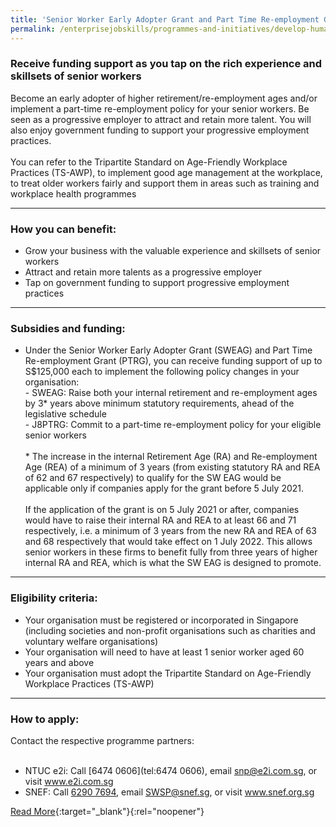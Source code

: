```yaml
---
title: 'Senior Worker Early Adopter Grant and Part Time Re-employment Grant'
permalink: /enterprisejobskills/programmes-and-initiatives/develop-human-capital/senior-worker-early-adopter-grant-and-part-time-re-employment-grant/
---
```


### Receive funding support as you tap on the rich experience and skillsets of senior workers

Become an early adopter of higher retirement/re-employment ages and/or implement a part-time re-employment policy for your senior workers. Be seen as a progressive employer to attract and retain more talent. You will also enjoy government funding to support your progressive employment practices.<br><br>You can refer to the Tripartite Standard on Age-Friendly Workplace Practices (TS-AWP), to implement good age management at the workplace, to treat older workers fairly and support them in areas such as training and workplace health programmes

---

### How you can benefit:

<ul><li> Grow your business with the valuable experience and skillsets of senior workers</li><li>Attract and retain more talents as a progressive employer</li><li>Tap on government funding to support progressive employment practices</li></ul>

---

### Subsidies and funding:

<ul><li> Under the Senior Worker Early Adopter Grant (SWEAG) and Part Time Re-employment Grant (PTRG), you can receive funding support of up to S$125,000 each to implement the following policy changes in your organisation:<br>         - SWEAG: Raise both your internal retirement and re-employment ages by 3* years above minimum statutory requirements, ahead of the legislative schedule<br>         - J8PTRG: Commit to a part-time re-employment policy for your eligible senior workers<br><br>* The increase in the internal Retirement Age (RA) and Re-employment Age (REA) of a minimum of 3 years (from existing statutory RA and REA of 62 and 67 respectively) to qualify for the SW EAG would be applicable only if companies apply for the grant before 5 July 2021.<br><br>If the application of the grant is on 5 July 2021 or after, companies would have to raise their internal RA and REA to at least 66 and 71 respectively, i.e. a minimum of 3 years from the new RA and REA of 63 and 68 respectively that would take effect on 1 July 2022. This allows senior workers in these firms to benefit fully from three years of higher internal RA and REA, which is what the SW EAG is designed to promote.</li></ul>

---

### Eligibility criteria:

<ul><li>  Your organisation must be registered or incorporated in Singapore (including societies and non-profit organisations such as charities and voluntary welfare organisations)</li><li>Your organisation will need to have at least 1 senior worker aged 60 years and above</li><li>Your organisation must adopt the Tripartite Standard on Age-Friendly Workplace Practices (TS-AWP)</li></ul>

---

### How to apply:

Contact the respective programme partners:<br><br><ul><li>NTUC e2i: Call [6474 0606](tel:6474 0606), email [snp@e2i.com.sg](mailto:snp@e2i.com.sg), or visit <a href="https://www.e2i.com.sg" target="_blank" rel="noopener">www.e2i.com.sg</a></li><li>SNEF: Call [6290 7694](tel:62907694), email [SWSP@snef.sg](mailto:SWSP@snef.sg), or visit <a href="https://www.snef.org.sg" target="_blank" rel="noopener">www.snef.org.sg</a></li></ul>

[Read More](https://www.wsg.gov.sg/programmes-and-initiatives/senior-worker-early-adopter-grant-and-part-time-re-employment-grant-employers.html){:target="_blank"}{:rel="noopener"}
<script src="/jquery/resize-tables.js"></script>
